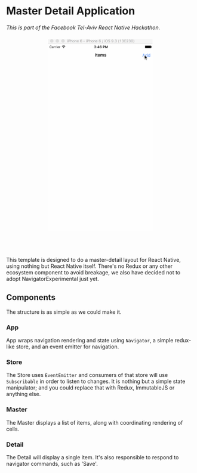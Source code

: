# Master Detail Application

_This is part of the Facebook Tel-Aviv React Native Hackathon._

<h3 align="center">
  <img src="media/master-detail.gif" alt="" width="280px"/>
</h3>
<br/>
<br/>

This template is designed to do a master-detail layout for React Native, using nothing but
React Native itself. There's no Redux or any other ecosystem component to avoid breakage,
we also have decided not to adopt NavigatorExperimental just yet.

## Components

The structure is as simple as we could make it.

### App

App wraps navigation rendering and state using `Navigator`, a simple redux-like
store, and an event emitter for navigation.

### Store

The Store uses `EventEmitter` and consumers of that store will use `Subscribable` in order
to listen to changes. It is nothing but a simple state manipulator; and you could replace
that with Redux, ImmutableJS or anything else.

### Master

The Master displays a list of items, along with coordinating rendering of cells.

### Detail

The Detail will display a single item. It's also responsible to respond to navigator commands,
such as 'Save'.








